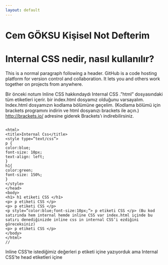 ```yaml
---
layout: default
---
```

# [](#header-1)Cem GÖKSU Kişisel Not Defterim
# [](#header-1)Internal CSS nedir, nasıl kullanılır? 

This is a normal paragraph following a header. GitHub is a code hosting platform for version control and collaboration. It lets you and others work together on projects from anywhere.

Bir önceki notum Inline CSS hakkındaydı Internal CSS .”html” dosyasındaki tüm etiketleri içerir. bir index.html dosyamız olduğunu varsayalım. Index.html dosyamızın kodlama bölümüne geçelim. (Kodlama bölümü için brackets programını indirin ve html dosyanızı brackets ile açın.) http://brackets.io/ adresine giderek Brackets’ı indirebilirsiniz.

 

 ```
 
<html>
<title>Internal Css</title>
<style type=”text/css”>
p {
color:blue;
font-size: 10px;
text-align: left;
}
h1{
color:green;
font-size: 150%;
}
</style>
</head>
<body>
<h1> h1 etiketi CSS </h1>
<p> p etiketi CSS </p>
<p> p etiketi CSS </p>
<p style=”color:blue;font-size:10px;”> p etiketi CSS </p> (Bu kod satırında hem internal hemde inline CSS var index.html içinde bu satırı denediğinizde inline css in internal CSS’i ezdiğini göreceksiniz)
<p> p etiketi CSS </p>
</body>
</html>
// 
```

 

Inline CSS’te istediğimiz değerleri p etiketi içine yazıyorduk ama Internal CSS’te head etiketleri içine <style type=”text/css”> style etiketi açarak css değerlerimizi girebiliyoruz.Bu şekilde her etiket için ayrı ayrı CSS kodu yazmamış oluyoruz Ayrıca yine değineceğim Internal CSS yazsak bile örnek olarak p etiketi için her satırda Internal değerler geçerlidir. Ancak inline olarak yazdığımız değer ne olursa olsun her zaman Internal CSS değerlerimizi ezer.
### [](#header-3)Header 3
